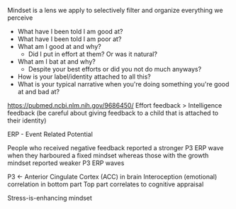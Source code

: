 Mindset is a lens we apply to selectively filter and organize everything we perceive

* What have I been told I am good at?
* What have I been told I am poor at?
* What am I good at and why? 
	* Did I put in effort at them? Or was it natural?
* What am I bat at and why?
	* Despite your best efforts or did you not do much anyways?
* How is your label/identity attached to all this?
* What is your typical narrative when you're doing something you're good at and bad at?

https://pubmed.ncbi.nlm.nih.gov/9686450/
Effort feedback > Intelligence feedback (be careful about giving feedback to a child that is attached to their identity)

ERP - Event Related Potential

People who received negative feedback reported a stronger P3 ERP wave when they harboured a fixed mindset whereas those with the growth mindset reported weaker P3 ERP waves

P3 ← Anterior Cingulate Cortex (ACC) in brain
Interoception (emotional) correlation in bottom part
Top part correlates to cognitive appraisal

Stress-is-enhancing mindset

